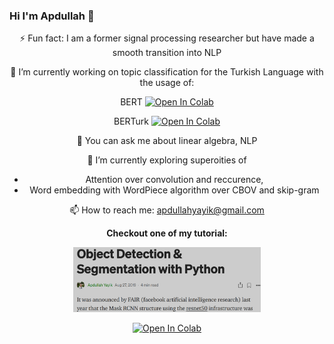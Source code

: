 ### Hi I'm Apdullah 👋


<div align="center">
   
⚡ Fun fact: I am a former signal processing researcher but have made a smooth transition into NLP

🔭 I’m currently working on topic classification for the Turkish Language with the usage of:

   BERT [![Open In Colab](https://colab.research.google.com/assets/colab-badge.svg)](https://colab.research.google.com/drive/1DZ5T4Ieog2q1-SRV-UNU2qvsECT-gxBj?authuser=1)


   BERTurk [![Open In Colab](https://colab.research.google.com/assets/colab-badge.svg)](https://colab.research.google.com/drive/196wEPGPzEqQW8wQY2zUvhH_AWrOTxred?authuser=1)







💬 You can ask me about linear algebra, NLP

🌱 I’m currently exploring superoities of 
 <ul>
  <li>Attention over convolution and reccurence,</li>
  <li>Word embedding with WordPiece algorithm over CBOV and skip-gram</li>
</ul> 
 
   

📫 How to reach me: apdullahyayik@gmail.com

**Checkout one of my tutorial:**

[<img width="300" src="https://github.com/apdullahyayik/Nesne-Tanima-Bolutleme/blob/master/medium.png">](https://medium.com/@apdullahyayik/mask-rcnn-object-recognition-and-segmentation-with-colab-application-cd0b5e490130)

[![Open In Colab](https://colab.research.google.com/assets/colab-badge.svg)](https://colab.research.google.com/drive/1NT5InAljpJroLBW44TObneislSnQmyz5?usp=sharing)


<!-- <img src="out.gif" width="250" height="350"><!-- 
   
<!--
**apdullahyayik/apdullahyayik** is a ✨ _special_ ✨ repository because its `README.md` (this file) appears on your GitHub profile.
<!-- 
Here are some ideas to get you started:


- 🌱 I’m currently learning ...
- 👯 I’m looking to collaborate on ...
- 🤔 I’m looking for help with ...
- 💬 Ask me about ...
- 📫 How to reach me: ...
- 😄 Pronouns: ...
- ⚡ Fun fact: ...
-->


</div>
